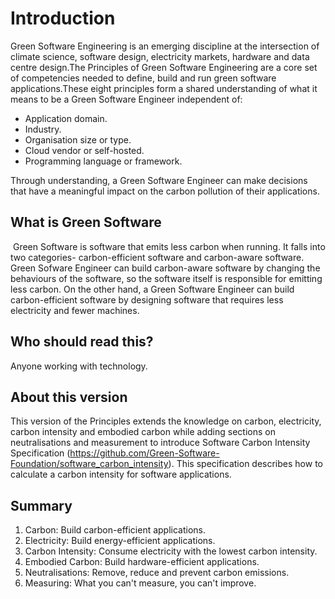 # Introduction
Green Software Engineering is an emerging discipline at the intersection of climate science, software design, electricity markets, hardware and data centre design.The Principles of Green Software Engineering are a core set of competencies needed to define, build and run green software applications.These eight principles form a shared understanding of what it means to be a Green Software Engineer independent of:

- Application domain.
- Industry.
- Organisation size or type.
- Cloud vendor or self-hosted.
- Programming language or framework.

Through understanding, a Green Software Engineer can make decisions that have a meaningful impact on the carbon pollution of their applications.

## What is Green Software
<Image Idea: TODO- need to upload>
Green Software is software that emits less carbon when running. It falls into two categories- carbon-efficient software and carbon-aware software. Green Sofware Engineer can build carbon-aware software by changing the behaviours of the software, so the software itself is responsible for emitting less carbon. On the other hand, a Green Software Engineer can build carbon-efficient software by designing software that requires less electricity and fewer machines. 

## Who should read this? 
Anyone working with technology.

## About this version 
This version of the Principles extends the knowledge on carbon, electricity, carbon intensity and embodied carbon while adding sections on neutralisations and measurement to introduce Software Carbon Intensity Specification (https://github.com/Green-Software-Foundation/software_carbon_intensity). This specification describes how to calculate a carbon intensity for software applications.

## Summary
1. Carbon: Build carbon-efficient applications.
2. Electricity: Build energy-efficient applications.
3. Carbon Intensity: Consume electricity with the lowest carbon intensity.
4. Embodied Carbon: Build hardware-efficient applications.
5. Neutralisations: Remove, reduce and prevent carbon emissions. 
6. Measuring: What you can't measure, you can't improve.
